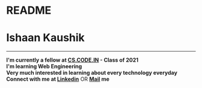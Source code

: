 # README
<!DOCTYPE html>
<html lang="en">
<head>
    <h1> Ishaan Kaushik </h1>
</head>
<body>
    <hr>
    <div class="para"><p>
       <b> I'm currently a fellow at <a href="CS.CODE.IN">CS.CODE.IN</a> - Class of 2021 </b> <br>
       <b> I'm learning Web Engineering </b> <br>
       <b> Very much interested in learning about every technology everyday </b> <br>
       <b> Connect with me at <a href="https://www.linkedin.com/in/ishaan-kaushik-734245209/">Linkedin</a></b> OR
       <b> <a href = "mailto: knightlymen@gmail.com">Mail</a> me</b>
    </p></div>
    
</body>
</html>

